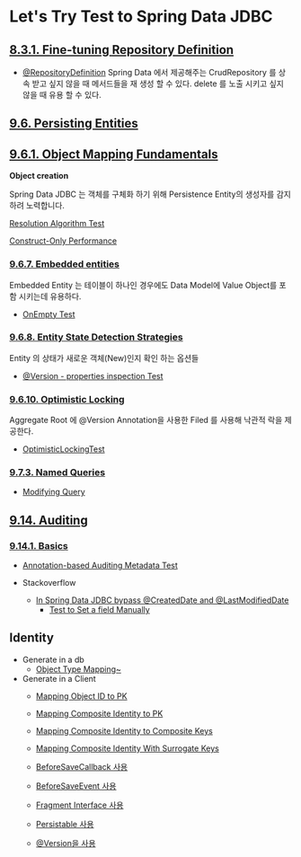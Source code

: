 # Let's Try Test to Spring Data JDBC 


## [8.3.1. Fine-tuning Repository Definition](https://docs.spring.io/spring-data/jdbc/docs/current/reference/html/#repositories)

  - [@RepositoryDefinition](src/test/java/masil/example/springdata/jdbc/ch8_3_1/RepositoryDefinitionTest.java)
      Spring Data 에서 제공해주는 CrudRepository 를 상속 받고 싶지 않을 때 메서드들을 재 생성 할 수 있다. delete 를 노출 시키고 싶지 않을 때 유용 할 수 있다.

## [9.6. Persisting Entities](https://docs.spring.io/spring-data/jdbc/docs/current/reference/html/#jdbc.entity-persistence)

## [9.6.1. Object Mapping Fundamentals](https://docs.spring.io/spring-data/jdbc/docs/current/reference/html/#mapping.fundamentals)

**Object creation**

Spring Data JDBC 는 객체를 구체화 하기 위해 Persistence Entity의  생성자를 감지하려 노력합니다.

[Resolution Algorithm Test](src/test/java/masil/example/springdata/jdbc/ch9_6_1/ObjectCreationTest.java)

[Construct-Only Performance](src/test/java/masil/example/springdata/jdbc/ch9_6_1/ConstructorOnlyPerformanceTest.java)
  

### [9.6.7. Embedded entities](https://docs.spring.io/spring-data/jdbc/docs/current/reference/html/#jdbc.entity-persistence.embedded-entities)
Embedded Entity 는 테이블이 하나인 경우에도 Data Model에 Value Object를 포함 시키는데 유용하다.

- [OnEmpty Test](src/test/java/masil/example/springdata/jdbc/ch9_6_7/EmbeddedOptionTest.java)

### [9.6.8. Entity State Detection Strategies](https://docs.spring.io/spring-data/jdbc/docs/current/reference/html/#is-new-state-detection)

Entity 의 상태가 새로운 객체(New)인지 확인 하는 옵션들  
 - [@Version - properties inspection Test](src/test/java/masil/example/springdata/jdbc/ch9_6_8/VersionPropertiesInspectionTest.java)

### [9.6.10. Optimistic Locking](https://docs.spring.io/spring-data/jdbc/docs/current/reference/html/#jdbc.entity-persistence.optimistic-locking)

Aggregate Root 에 @Version Annotation을 사용한 Filed 를 사용해 낙관적 락을 제공한다. 
- [OptimisticLockingTest](src/test/java/masil/example/springdata/jdbc/ch9_6_10/OptimisticLockingTest.java)

### [9.7.3. Named Queries](https://docs.spring.io/spring-data/jdbc/docs/current/reference/html/#jdbc.query-methods.named-query)

- [Modifying Query](https://docs.spring.io/spring-data/jdbc/docs/current/reference/html/#jdbc.query-methods.at-query.modifying)

## [9.14. Auditing](https://docs.spring.io/spring-data/jdbc/docs/current/reference/html/#auditing)

### [9.14.1. Basics](https://docs.spring.io/spring-data/jdbc/docs/current/reference/html/#auditing.basics)

 - [Annotation-based Auditing Metadata Test](src/test/java/masil/example/springdata/jdbc/ch9_14_1/AnnotationBasedAuditingMetadataTest.java)

  - Stackoverflow
    - [In Spring Data JDBC bypass @CreatedDate and @LastModifiedDate](https://stackoverflow.com/questions/67775557/in-spring-data-jdbc-bypass-createddate-and-lastmodifieddate)
      - [Test to Set a field Manually](src/test/java/masil/example/springdata/jdbc/ch9_14_1/ManuallySetupTest.java)


## Identity


- Generate in a db
  - [Object Type Mapping~](src/test/java/masil/example/springdata/jdbc/identity/MappingObjectTypeTest.java)
- Generate in a Client
  - [Mapping Object ID to PK](src/test/java/masil/example/springdata/jdbc/identity/MappingIDToPkTest.java)
  - [Mapping Composite Identity to PK](src/test/java/masil/example/springdata/jdbc/identity/MappingCompositeIDToPKTest.java)
  - [Mapping Composite Identity to Composite Keys](src/test/java/masil/example/springdata/jdbc/identity/MappingCompositeIDToCompositeKeysTest.java)
  - [Mapping Composite Identity With Surrogate Keys](src/test/java/masil/example/springdata/jdbc/identity/MappingCompositeIDWithSurrogateKeys.java)

  - [BeforeSaveCallback 사용](src/test/java/masil/example/springdata/jdbc/identity/from_client/UsingBeforeSaveCallbackTest.java)
  - [BeforeSaveEvent 사용](src/test/java/masil/example/springdata/jdbc/identity/from_client/UsingBeforeSaveEventTest.java)
  - [Fragment Interface 사용](src/test/java/masil/example/springdata/jdbc/identity/from_client/UsingFragmentsInterfaceTest.java)
  - [Persistable 사용](src/test/java/masil/example/springdata/jdbc/identity/from_client/UsingPersistableTest.java)
  - [@Version을 사용](src/test/java/masil/example/springdata/jdbc/identity/from_client/UsingVersionTest.java)
